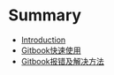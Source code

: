 # Summary

* [Introduction](README.md)
* [Gitbook快速使用](gitbook-kuai-su-shi-yong.md)
* [Gitbook报错及解决方法](gitbook-bao-cuo-ji-jie-jue-fang-fa.md)

